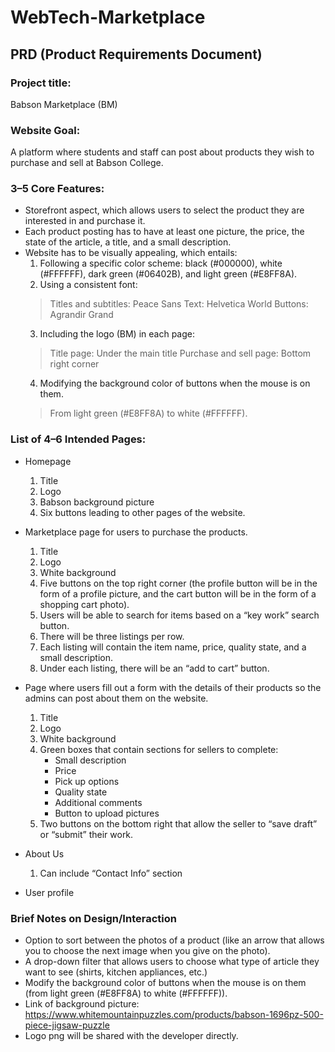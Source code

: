 # WebTech-Marketplace

## PRD (Product Requirements Document)
### Project title: 
Babson Marketplace (BM)
### Website Goal: 
A platform where students and staff can post about products they wish to purchase and sell at Babson College. 
### 3–5 Core Features:
- Storefront aspect, which allows users to select the product they are interested in and purchase it. 
- Each product posting has to have at least one picture, the price, the state of the article, a title, and a small description.
- Website has to be visually appealing, which entails: 
  1. Following a specific color scheme: black (#000000), white (#FFFFFF), dark green (#06402B), and light green (#E8FF8A).
  2. Using a consistent font:
    > Titles and subtitles: Peace Sans
    > Text: Helvetica World
    > Buttons: Agrandir Grand
  3. Including the logo (BM) in each page:
    > Title page: Under the main title
    > Purchase and sell page: Bottom right corner
  4. Modifying the background color of buttons when the mouse is on them.
    > From light green (#E8FF8A) to white (#FFFFFF).

### List of 4–6 Intended Pages: 
- Homepage
  1. Title
  2. Logo
  3. Babson background picture
  4. Six buttons leading to other pages of the website.
      
- Marketplace page for users to purchase the products.
  1. Title
  2. Logo
  3. White background
  4. Five buttons on the top right corner (the profile button will be in the form of a profile picture, and the cart button will be in the form of a shopping cart photo).
  5. Users will be able to search for items based on a “key work” search button.
  6. There will be three listings per row.
  7. Each listing will contain the item name, price, quality state, and a small description.
  8. Under each listing, there will be an “add to cart” button. 

- Page where users fill out a form with the details of their products so the admins can post about them on the website.
  1. Title
  2. Logo
  3. White background
  4. Green boxes that contain sections for sellers to complete:
      - Small description
      - Price
      - Pick up options
      - Quality state
      - Additional comments
      - Button to upload pictures
  5. Two buttons on the bottom right that allow the seller to “save draft” or “submit” their work.
- About Us 
  1. Can include “Contact Info” section
- User profile

### Brief Notes on Design/Interaction
- Option to sort between the photos of a product (like an arrow that allows you to choose the next image when you give on the photo).
- A drop-down filter that allows users to choose what type of article they want to see (shirts, kitchen appliances, etc.)
- Modify the background color of buttons when the mouse is on them (from light green (#E8FF8A) to white (#FFFFFF)).
- Link of background picture: https://www.whitemountainpuzzles.com/products/babson-1696pz-500-piece-jigsaw-puzzle
- Logo png will be shared with the developer directly. 
